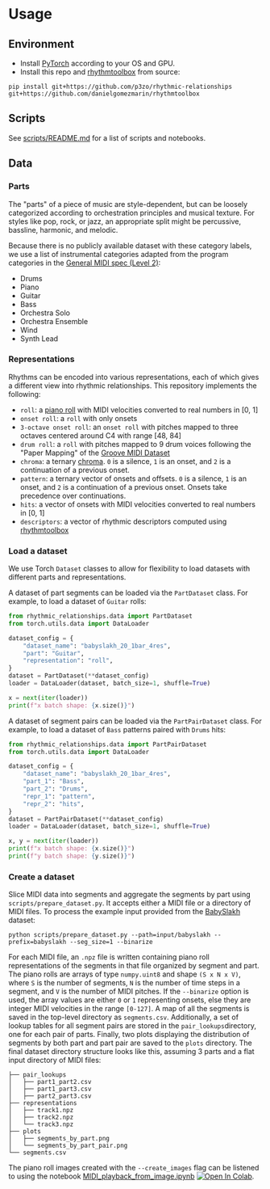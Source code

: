 # Usage

## Environment

- Install [PyTorch](https://pytorch.org/get-started/locally/) according to your OS and GPU.
- Install this repo and [rhythmtoolbox](https://github.com/danielgomezmarin/rhythmtoolbox) from source:

```
pip install git+https://github.com/p3zo/rhythmic-relationships git+https://github.com/danielgomezmarin/rhythmtoolbox
```

## Scripts

See [scripts/README.md](scripts/README.md) for a list of scripts and notebooks.

## Data

### Parts

The "parts" of a piece of music are style-dependent, but can be loosely categorized according to orchestration principles and musical texture. For styles like pop, rock, or jazz, an appropriate split might be percussive, bassline, harmonic, and melodic.

Because there is no publicly available dataset with these category labels, we use a list of instrumental categories adapted from the program categories in the [General MIDI spec (Level 2)](https://en.wikipedia.org/wiki/General_MIDI_Level_2):

- Drums
- Piano
- Guitar
- Bass
- Orchestra Solo
- Orchestra Ensemble
- Wind
- Synth Lead

### Representations

Rhythms can be encoded into various representations, each of which gives a different view into rhythmic relationships. This repository implements the following:

- `roll`: a [piano roll](https://en.wikipedia.org/wiki/Piano_roll#In_digital_audio_workstations) with MIDI velocities converted to real numbers in [0, 1]
- `onset roll`: a `roll` with only onsets
- `3-octave onset roll`: an `onset roll` with pitches mapped to three octaves centered around C4 with range [48, 84]
- `drum roll`: a `roll` with pitches mapped to 9 drum voices following the "Paper Mapping" of the [Groove MIDI Dataset](https://magenta.tensorflow.org/datasets/groove)
- `chroma`: a ternary [chroma](https://en.wikipedia.org/wiki/Chroma_feature). `0` is a silence, `1` is an onset, and `2`
  is a continuation of a previous onset.
- `pattern`: a ternary vector of onsets and offsets. `0` is a silence, `1` is an onset, and `2` is a continuation of a previous onset. Onsets take precedence over continuations.
- `hits`: a vector of onsets with MIDI velocities converted to real numbers in [0, 1]
- `descriptors`: a vector of rhythmic descriptors computed using [rhythmtoolbox](https://github.com/danielgomezmarin/rhythmtoolbox)

### Load a dataset

We use Torch `Dataset` classes to allow for flexibility to load datasets with different parts and representations.

A dataset of part segments can be loaded via the `PartDataset` class. For example, to load a dataset of `Guitar` rolls:

```python
from rhythmic_relationships.data import PartDataset
from torch.utils.data import DataLoader

dataset_config = {
    "dataset_name": "babyslakh_20_1bar_4res",
    "part": "Guitar",
    "representation": "roll",
}
dataset = PartDataset(**dataset_config)
loader = DataLoader(dataset, batch_size=1, shuffle=True)

x = next(iter(loader))
print(f"x batch shape: {x.size()}")
```

A dataset of segment pairs can be loaded via the `PartPairDataset` class. For example, to load a dataset of `Bass`
patterns paired with `Drums` hits:

```python
from rhythmic_relationships.data import PartPairDataset
from torch.utils.data import DataLoader

dataset_config = {
    "dataset_name": "babyslakh_20_1bar_4res",
    "part_1": "Bass",
    "part_2": "Drums",
    "repr_1": "pattern",
    "repr_2": "hits",
}
dataset = PartPairDataset(**dataset_config)
loader = DataLoader(dataset, batch_size=1, shuffle=True)

x, y = next(iter(loader))
print(f"x batch shape: {x.size()}")
print(f"y batch shape: {y.size()}")
```

### Create a dataset

Slice MIDI data into segments and aggregate the segments by part using `scripts/prepare_dataset.py`. It accepts either a MIDI file or a directory of MIDI files. To process the example input provided from the [BabySlakh](https://zenodo.org/record/4603870) dataset:

    python scripts/prepare_dataset.py --path=input/babyslakh --prefix=babyslakh --seg_size=1 --binarize

For each MIDI file, an `.npz` file is written containing piano roll representations of the segments in that file organized by segment and part. The piano rolls are arrays of type `numpy.uint8` and shape `(S x N x V)`, where `S` is the number of segments, `N` is the number of time steps in a segment, and `V` is the number of MIDI pitches. If the `--binarize` option is used, the array values are either `0` or `1` representing onsets, else they are integer MIDI velocities in the range `[0-127]`. A map of all the segments is saved in the top-level directory as `segments.csv`. Additionally, a set of lookup tables for all segment pairs are stored in the `pair_lookups`directory, one for each pair of parts. Finally, two plots displaying the distribution of segments by both part and part pair are saved to the `plots`
directory. The final dataset directory structure looks like this, assuming 3 parts and a flat input directory of MIDI files:

```
├── pair_lookups
│   ├── part1_part2.csv
│   ├── part1_part3.csv
│   ├── part2_part3.csv
├── representations
│   ├── track1.npz
│   ├── track2.npz
│   └── track3.npz
├── plots
│   ├── segments_by_part.png
│   └── segments_by_part_pair.png
└── segments.csv
```

The piano roll images created with the `--create_images` flag can be listened to using the notebook
[MIDI_playback_from_image.ipynb](scripts/MIDI_playback_from_image.ipynb) [![Open In Colab](https://colab.research.google.com/assets/colab-badge.svg)](https://colab.research.google.com/drive/1okATUg3TI1CsyKi1OUsQTt8FB28XfIm1?usp=sharing).
